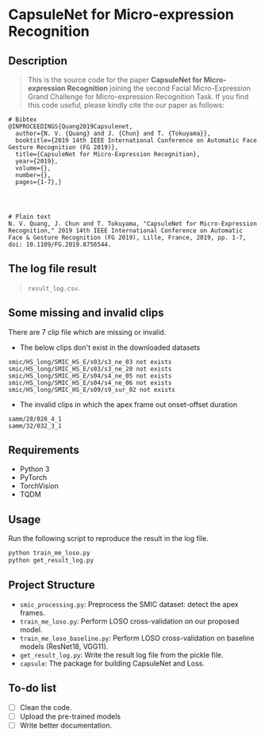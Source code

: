 # CapsuleNet for Micro-expression Recognition

## Description
> This is the source code for the paper **CapsuleNet for Micro-expression Recognition** joining the second Facial
Micro-Expression Grand Challenge for Micro-expression Recognition Task.
If you find this code useful, please kindly cite the our paper as follows:

```
# Bibtex
@INPROCEEDINGS{Quang2019Capsulenet,
  author={N. V. {Quang} and J. {Chun} and T. {Tokuyama}},
  booktitle={2019 14th IEEE International Conference on Automatic Face   Gesture Recognition (FG 2019)}, 
  title={CapsuleNet for Micro-Expression Recognition}, 
  year={2019},
  volume={},
  number={},
  pages={1-7},}




# Plain text
N. V. Quang, J. Chun and T. Tokuyama, "CapsuleNet for Micro-Expression Recognition," 2019 14th IEEE International Conference on Automatic Face & Gesture Recognition (FG 2019), Lille, France, 2019, pp. 1-7, doi: 10.1109/FG.2019.8756544.
```




## The log file result
> `result_log.csv`.

## Some missing and invalid clips 

There are 7 clip file which are missing or invalid. 

* The below clips don't exist in the downloaded datasets
```
smic/HS_long/SMIC_HS_E/s03/s3_ne_03 not exists
smic/HS_long/SMIC_HS_E/s03/s3_ne_20 not exists
smic/HS_long/SMIC_HS_E/s04/s4_ne_05 not exists
smic/HS_long/SMIC_HS_E/s04/s4_ne_06 not exists
smic/HS_long/SMIC_HS_E/s09/s9_sur_02 not exists
```

* The invalid clips in which the apex frame out onset-offset duration

```
samm/28/028_4_1
samm/32/032_3_1
```


## Requirements
* Python 3
* PyTorch
* TorchVision
* TQDM

## Usage

Run the following script to reproduce the result in the log file.

```bash
python train_me_loso.py
python get_result_log.py
```

## Project Structure

* `smic_processing.py`: Preprocess the SMIC dataset: detect the apex frames.
* `train_me_loso.py`: Perform LOSO cross-validation on our proposed model.
* `train_me_loso_baseline.py`: Perform LOSO cross-validation on baseline models (ResNet18, VGG11).
* `get_result_log.py`: Write the result log file from the pickle file.
* `capsule`: The package for building CapsuleNet and Loss.

## To-do list
- [ ] Clean the code.
- [ ] Upload the pre-trained models
- [ ] Write better documentation.
